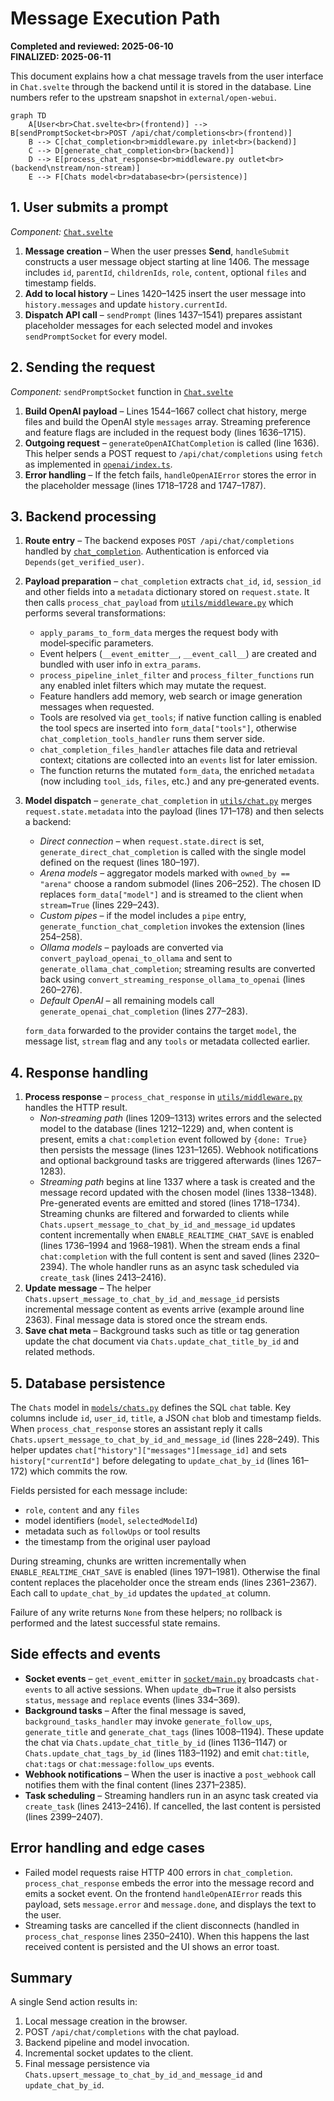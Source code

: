 # Message Execution Path

**Completed and reviewed: 2025-06-10**  
**FINALIZED: 2025-06-11**

This document explains how a chat message travels from the user interface in `Chat.svelte` through the backend until it is stored in the database. Line numbers refer to the upstream snapshot in `external/open-webui`.

```mermaid
graph TD
    A[User<br>Chat.svelte<br>(frontend)] --> B[sendPromptSocket<br>POST /api/chat/completions<br>(frontend)]
    B --> C[chat_completion<br>middleware.py inlet<br>(backend)]
    C --> D[generate_chat_completion<br>(backend)]
    D --> E[process_chat_response<br>middleware.py outlet<br>(backend\nstream/non-stream)]
    E --> F[Chats model<br>database<br>(persistence)]
```

## 1. User submits a prompt

*Component:* [`Chat.svelte`](../external/open-webui/src/lib/components/chat/Chat.svelte)

1. **Message creation** – When the user presses **Send**, `handleSubmit` constructs a user message object starting at line 1406. The message includes `id`, `parentId`, `childrenIds`, `role`, `content`, optional `files` and timestamp fields.
2. **Add to local history** – Lines 1420–1425 insert the user message into `history.messages` and update `history.currentId`.
3. **Dispatch API call** – `sendPrompt` (lines 1437–1541) prepares assistant placeholder messages for each selected model and invokes `sendPromptSocket` for every model.

## 2. Sending the request

*Component:* `sendPromptSocket` function in [`Chat.svelte`](../external/open-webui/src/lib/components/chat/Chat.svelte)

1. **Build OpenAI payload** – Lines 1544–1667 collect chat history, merge files and build the OpenAI style `messages` array. Streaming preference and feature flags are included in the request body (lines 1636–1715).
2. **Outgoing request** – `generateOpenAIChatCompletion` is called (line 1636). This helper sends a POST request to `/api/chat/completions` using `fetch` as implemented in [`openai/index.ts`](../external/open-webui/src/lib/apis/openai/index.ts#L362-L386).
3. **Error handling** – If the fetch fails, `handleOpenAIError` stores the error in the placeholder message (lines 1718–1728 and 1747–1787).

## 3. Backend processing

1. **Route entry** – The backend exposes `POST /api/chat/completions` handled by [`chat_completion`](../external/open-webui/backend/open_webui/main.py#L1274-L1371). Authentication is enforced via `Depends(get_verified_user)`.
2. **Payload preparation** – `chat_completion` extracts `chat_id`, `id`, `session_id` and other fields into a `metadata` dictionary stored on `request.state`. It then calls `process_chat_payload` from [`utils/middleware.py`](../external/open-webui/backend/open_webui/utils/middleware.py#L720-L1034) which performs several transformations:
   - `apply_params_to_form_data` merges the request body with model‑specific parameters.
   - Event helpers (`__event_emitter__`, `__event_call__`) are created and bundled with user info in `extra_params`.
   - `process_pipeline_inlet_filter` and `process_filter_functions` run any enabled inlet filters which may mutate the request.
   - Feature handlers add memory, web search or image generation messages when requested.
   - Tools are resolved via `get_tools`; if native function calling is enabled the tool specs are inserted into `form_data["tools"]`, otherwise `chat_completion_tools_handler` runs them server side.
   - `chat_completion_files_handler` attaches file data and retrieval context; citations are collected into an `events` list for later emission.
   - The function returns the mutated `form_data`, the enriched `metadata` (now including `tool_ids`, `files`, etc.) and any pre‑generated events.
3. **Model dispatch** – `generate_chat_completion` in [`utils/chat.py`](../external/open-webui/backend/open_webui/utils/chat.py#L161-L286) merges `request.state.metadata` into the payload (lines 171–178) and then selects a backend:
   - *Direct connection* – when `request.state.direct` is set, `generate_direct_chat_completion` is called with the single model defined on the request (lines 180–197).
   - *Arena models* – aggregator models marked with `owned_by == "arena"` choose a random submodel (lines 206–252). The chosen ID replaces `form_data["model"]` and is streamed to the client when `stream=True` (lines 229–243).
   - *Custom pipes* – if the model includes a `pipe` entry, `generate_function_chat_completion` invokes the extension (lines 254–258).
   - *Ollama models* – payloads are converted via `convert_payload_openai_to_ollama` and sent to `generate_ollama_chat_completion`; streaming results are converted back using `convert_streaming_response_ollama_to_openai` (lines 260–276).
   - *Default OpenAI* – all remaining models call `generate_openai_chat_completion` (lines 277–283).
   
   `form_data` forwarded to the provider contains the target `model`, the message list, `stream` flag and any `tools` or metadata collected earlier.

## 4. Response handling

1. **Process response** – `process_chat_response` in [`utils/middleware.py`](../external/open-webui/backend/open_webui/utils/middleware.py#L1209-L2440) handles the HTTP result.
   - *Non‑streaming path* (lines 1209–1313) writes errors and the selected model to the database (lines 1212–1229) and, when content is present, emits a `chat:completion` event followed by `{done: True}` then persists the message (lines 1231–1265). Webhook notifications and optional background tasks are triggered afterwards (lines 1267–1283).
   - *Streaming path* begins at line 1337 where a task is created and the message record updated with the chosen model (lines 1338–1348). Pre-generated events are emitted and stored (lines 1718–1734). Streaming chunks are filtered and forwarded to clients while `Chats.upsert_message_to_chat_by_id_and_message_id` updates content incrementally when `ENABLE_REALTIME_CHAT_SAVE` is enabled (lines 1736–1994 and 1968–1981). When the stream ends a final `chat:completion` with the full content is sent and saved (lines 2320–2394). The whole handler runs as an async task scheduled via `create_task` (lines 2413–2416).
2. **Update message** – The helper `Chats.upsert_message_to_chat_by_id_and_message_id` persists incremental message content as events arrive (example around line 2363). Final message data is stored once the stream ends.
3. **Save chat meta** – Background tasks such as title or tag generation update the chat document via `Chats.update_chat_title_by_id` and related methods.

## 5. Database persistence

The `Chats` model in [`models/chats.py`](../external/open-webui/backend/open_webui/models/chats.py#L24-L40) defines the SQL `chat` table. Key columns include `id`, `user_id`, `title`, a JSON `chat` blob and timestamp fields. When `process_chat_response` stores an assistant reply it calls `Chats.upsert_message_to_chat_by_id_and_message_id` (lines 228–249). This helper updates `chat["history"]["messages"][message_id]` and sets `history["currentId"]` before delegating to `update_chat_by_id` (lines 161–172) which commits the row.

Fields persisted for each message include:

* `role`, `content` and any `files`
* model identifiers (`model`, `selectedModelId`)
* metadata such as `followUps` or tool results
* the timestamp from the original user payload

During streaming, chunks are written incrementally when `ENABLE_REALTIME_CHAT_SAVE` is enabled (lines 1971–1981). Otherwise the final content replaces the placeholder once the stream ends (lines 2361–2367). Each call to `update_chat_by_id` updates the `updated_at` column.

Failure of any write returns `None` from these helpers; no rollback is performed and the latest successful state remains.

## Side effects and events

* **Socket events** – `get_event_emitter` in [`socket/main.py`](../external/open-webui/backend/open_webui/socket/main.py#L304-L371) broadcasts `chat-events` to all active sessions. When `update_db=True` it also persists `status`, `message` and `replace` events (lines 334–369).
* **Background tasks** – After the final message is saved, `background_tasks_handler` may invoke `generate_follow_ups`, `generate_title` and `generate_chat_tags` (lines 1008–1194). These update the chat via `Chats.update_chat_title_by_id` (lines 1136–1147) or `Chats.update_chat_tags_by_id` (lines 1183–1192) and emit `chat:title`, `chat:tags` or `chat:message:follow_ups` events.
* **Webhook notifications** – When the user is inactive a `post_webhook` call notifies them with the final content (lines 2371–2385).
* **Task scheduling** – Streaming handlers run in an async task created via `create_task` (lines 2413–2416). If cancelled, the last content is persisted (lines 2399–2407).

## Error handling and edge cases

* Failed model requests raise HTTP 400 errors in `chat_completion`. `process_chat_response` embeds the error into the message record and emits a socket event. On the frontend `handleOpenAIError` reads this payload, sets `message.error` and `message.done`, and displays the text to the user.
* Streaming tasks are cancelled if the client disconnects (handled in `process_chat_response` lines 2350–2410). When this happens the last received content is persisted and the UI shows an error toast.

## Summary

A single Send action results in:
1. Local message creation in the browser.
2. POST `/api/chat/completions` with the chat payload.
3. Backend pipeline and model invocation.
4. Incremental socket updates to the client.
5. Final message persistence via `Chats.upsert_message_to_chat_by_id_and_message_id` and `update_chat_by_id`.

